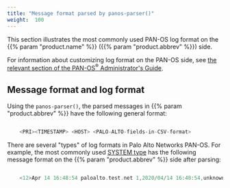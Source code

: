 ```yaml
---
title: "Message format parsed by panos-parser()"
weight:  100
---
```

<!-- DISCLAIMER: This file is based on the syslog-ng Open Source Edition documentation https://github.com/balabit/syslog-ng-ose-guides/commit/2f4a52ee61d1ea9ad27cb4f3168b95408fddfdf2 and is used under the terms of The syslog-ng Open Source Edition Documentation License. The file has been modified by Axoflow. -->

This section illustrates the most commonly used PAN-OS log format on the {{% param "product.name" %}} ({{% param "product.abbrev" %}}) side.

For information about customizing log format on the PAN-OS side, see [the relevant section of the PAN-OS<sup>®</sup> Administrator's Guide](https://docs.paloaltonetworks.com/pan-os/8-1/pan-os-admin/monitoring/use-syslog-for-monitoring/syslog-field-descriptions/custom-logevent-format.html).


## Message format and log format

Using the `panos-parser()`, the parsed messages in {{% param "product.abbrev" %}} have the following general format:

```c

    <PRI><TIMESTAMP> <HOST> <PALO-ALTO-fields-in-CSV-format>

```

There are several "types" of log formats in Palo Alto Networks PAN-OS. For example, the most commonly used [SYSTEM type](https://docs.paloaltonetworks.com/pan-os/9-1/pan-os-admin/monitoring/use-syslog-for-monitoring/syslog-field-descriptions/system-log-fields.html) has the following message format on the {{% param "product.abbrev" %}} side after parsing:

```c

    <12>Apr 14 16:48:54 paloalto.test.net 1,2020/04/14 16:48:54,unknown,SYSTEM,auth,0,2020/04/14 16:48:54,,auth-fail,,0,0,general,medium,failed authentication for user 'admin'. Reason: Invalid username/password. From: 10.0.10.55.,1718,0x0,0,0,0,0,,paloalto

```

